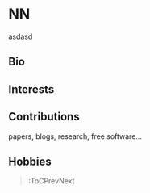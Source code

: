 # NN
asdasd
## Bio

## Interests

## Contributions

papers, blogs, research, free software...

## Hobbies

> :ToCPrevNext